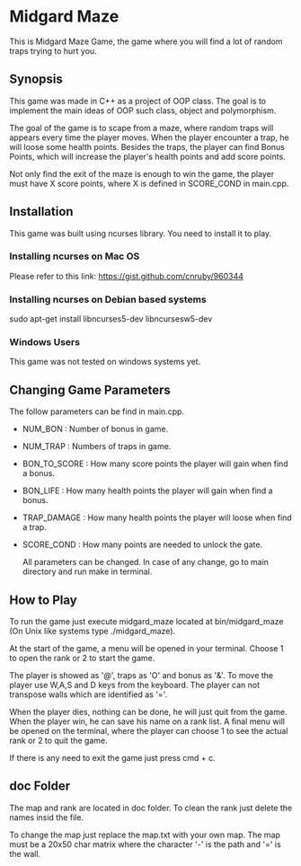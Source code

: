 # Midgard Maze

  This is Midgard Maze Game, the game where you will find a lot of random traps trying to hurt you.

## Synopsis

  This game was made in C++ as a project of OOP class. The goal is to implement the main ideas of OOP such class, object and polymorphism.

  The goal of the game is to scape from a maze, where random traps will appears every time the player moves. When the player encounter a trap,
  he will loose some health points. Besides the traps, the player can find Bonus Points, which will increase the player's health points and add
  score points.

  Not only find the exit of the maze is enough to win the game, the player must have X score points, where X is defined in SCORE_COND in main.cpp.


## Installation

  This game was built using ncurses library. You need to install it to play.

### Installing ncurses on Mac OS

  Please refer to this link: https://gist.github.com/cnruby/960344

### Installing ncurses on Debian based systems

  sudo apt-get install libncurses5-dev libncursesw5-dev

### Windows Users

  This game was not tested on windows systems yet.

## Changing Game Parameters

  The follow parameters can be find in main.cpp.

* NUM_BON : Number of bonus in game.
* NUM_TRAP : Numbers of traps in game.
* BON_TO_SCORE : How many score points the player will gain when find a bonus.
* BON_LIFE : How many health points the player will gain when find a bonus.
* TRAP_DAMAGE : How many health points the player will loose when find a trap.
* SCORE_COND : How many points are needed to unlock the gate.

  All parameters can be changed. In case of any change, go to main directory and run make in terminal.

## How to Play

  To run the game just execute midgard_maze located at bin/midgard_maze (On Unix like systems type ./midgard_maze).

  At the start of the game, a menu will be opened in your terminal. Choose 1 to open the rank or 2 to start the game.

  The player is showed as '@', traps as 'O' and bonus as '&'. To move the player use W,A,S and D keys from the keyboard.
  The player can not transpose walls which are identified as '='.

  When the player dies, nothing can be done, he will just quit from the game. When the player win, he can save his name on a rank list.
  A final menu will be opened on the terminal, where the player can choose 1 to see the actual rank or 2 to quit the game.

  If there is any need to exit the game just press cmd + c.

## doc Folder

  The map and rank are located in doc folder. To clean the rank just delete the names insid the file.

  To change the map just replace the map.txt with your own map. The map must be a 20x50 char matrix where the character '-' is the path and
  '=' is the wall.
